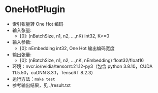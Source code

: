# OneHotPlugin
+ 索引张量转 One Hot 编码
+ 输入张量:
    - [0]: (nBatchSize, n1, n2, ...,nK)             int32, K>=0
+ 输入参数:
    - [0]: nEmbedding                               int32, One Hot 输出编码宽度
+ 输出张量:
    - [0]: (nBatchSize, n1, n2, ...,nK, nEmbedding) float32/float16
+ 环境：nvcr.io/nvidia/tensorrt:21.12-py3（包含 python 3.8.10，CUDA 11.5.50，cuDNN 8.3.1，TensoRT 8.2.3）
+ 运行方法：`make test`
+ 参考输出结果，见 ./result.txt

